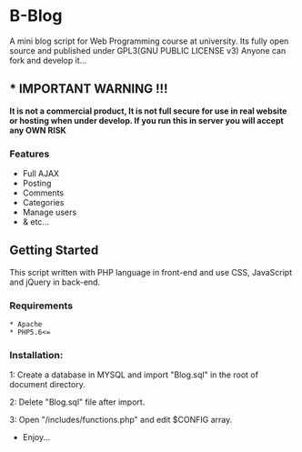 # B-Blog
A mini blog script for Web Programming course at university.
Its fully open source and published under GPL3(GNU PUBLIC LICENSE v3)
Anyone can fork and develop it...

## * IMPORTANT WARNING !!!
**It is not a commercial product, It is not full secure for use in real website or hosting when under develop.
If you run this in server you will accept any OWN RISK**

### Features
* Full AJAX
* Posting
* Comments
* Categories
* Manage users
* & etc...

## Getting Started
This script written with PHP language in front-end and use CSS, JavaScript and jQuery in back-end.

### Requirements
```
* Apache
* PHP5.6<=
```

### Installation:
1: Create a database in MYSQL and import "Blog.sql" in the root of document directory.

2: Delete "Blog.sql" file after import.

3: Open "/includes/functions.php" and edit $CONFIG array.

* Enjoy...
